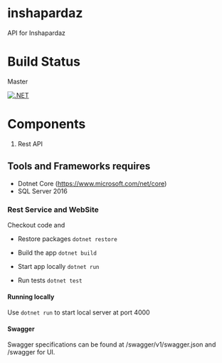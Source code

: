 # inshapardaz

API for Inshapardaz

# Build Status

Master

[![.NET](https://github.com/inshapardaz/api/actions/workflows/build_deploy.yml/badge.svg?branch=master)](https://github.com/inshapardaz/api/actions/workflows/build_deploy.yml)

# Components

1. Rest API

## Tools and Frameworks requires

- Dotnet Core (https://www.microsoft.com/net/core)
- SQL Server 2016

### Rest Service and WebSite

Checkout code and

- Restore packages
  `dotnet restore`

- Build the app
  `dotnet build`
  
- Start app locally
  `dotnet run`

- Run tests
  `dotnet test`

#### Running locally

Use `dotnet run` to start local server at port 4000

#### Swagger

Swagger specifications can be found at /swagger/v1/swagger.json and /swagger for UI.
